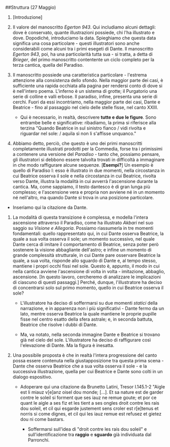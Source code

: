 ##Struttura (27 Maggio)

1. [Introduzione]

1. Il valore del manoscritto _Egerton 943_. Qui includiamo alcuni dettagli: dove è conservato, quante illustrazioni possiede, chi l'ha illustrato e dove. Dopodiché, introduciamo la data. Spieghiamo che questa data significa una cosa particolare - questi illustratori sono anche considerabili come alcuni tra i primi esegeti di Dante. Il manoscritto _Egerton 943_, poi, ha una particolarità tutta sua - si tratta, a detta di _Brieger_, del primo manoscritto contentente un ciclo completo per la terza cantica, quella del Paradiso.

1. Il manoscritto possiede una caratteristica particolare - l'estrema attenzione alla consistenza dello sfondo. Nella maggior parte dei casi, è sufficiente una rapida occhiata alla pagina per rendersi conto di dove si è nell'intero poema. L'inferno è un sistema di grotte; il Purgatorio una serie di colline e valli erbose. Il paradiso, infine, presenta una serie di cerchi. Fuori da essi incontriamo, nella maggior parte dei casi, Dante e Beatrice - fino al passaggio nel cielo delle stelle fisse, nel canto XXIII.

	- Qui è necessario, in realtà, descrivere __tutte e due le figure__. Sono entrambe belle e significative: ribadiamo, la prima si riferisce alla terzina "Quando Beatrice in sul sinistro fianco / vidi rivolta e riguardar nel sole: / aquila sì non li s'affisse unquanco." 

1. Abbiamo detto, perciò, che questo è uno dei primi manoscritti completamente illustrati prodotti per la Commedia, forse tra i primissimi a contenere una versione del _Paradiso_ - tanto che, possiamo pensare, gli illustratori si debbono essere talvolta trovati in difficoltà a immaginare in che modo raffigurare alcune sequenze. [__Esempi?__] Un esempio è quello di Paradiso I: esso è illustrato in due momenti, nella circostanza in cui Beatrice osserva il sole e nella circostanza in cui Beatrice, rivolta verso Dante, illustra la modalità in cui avverrà l'ascensione durante la cantica. Ma, come sappiamo, il testo dantesco è di gran lunga più complesso; e l'ascensione vera e propria non avviene né in un momento né nell'altro, ma quando Dante si trova in una posizione particolare.

- Inseriamo qui la citazione da Dante.

1. La modalità di questa transizione è complessa, e modella l'intera ascensione attraverso il Paradiso, come ha illustrato _Akbari_ nel suo saggio su _Visione e Allegoria_. Possiamo riassumerla in tre momenti fondamentali: quello rappresentato qui, in cui Dante osserva Beatrice, la quale a sua volta osserva il sole; un momento successivo, nel quale Dante cerca di imitare il comportamento di Beatrice, senza poter però sostenere la visione abbagliante dell'astro; e infine un momento di grande complessità strutturale, in cui Dante pare osservare Beatrice la quale, a sua volta, risponde allo sguardo di Dante e, al tempo stesso, mantiene i propri occhi fissi nel sole. Questo è, appunto, il modo in cui nella cantica avviene l'ascensione di volta in volta - imitazione, abbaglio, ascensione. [In questo lavoro, cercheremo di analizzare le implicazioni di ciascuno di questi passaggi.] Perché, dunque, l'illustratore ha deciso di concentrarsi solo sul primo momento, quello in cui Beatrice osserva il sole?

	- L'illustratore ha deciso di soffermarsi su due momenti _statici_ della narrazione, e in apparenza non i più significativi - Dante fermo da un lato, mentre osserva Beatrice la quale mantiene le proprie pupille fisse nel centro esatto della sfera astrale; e, in seconda battuta, Beatrice che risolve i dubbi di Dante.

	- Ma, va notato, nella seconda immagine Dante e Beatrice si trovano già nel cielo del sole. L'illustratore ha deciso di raffigurare così l'elevazione di Dante. Ma la figura è inesatta.

1. Una possibile proposta è che in realtà l'intera progressione del canto possa essere contenuta nella giustapposizione tra questa prima scena - Dante che osserva Beatrice che a sua volta osserva il sole - e la successiva illustrazione, quella per cui Beatrice e Dante sono colti in un dialogo espositivo. 

	- Adoperare qui una citazione da Brunetto Latini, Tresor I.145.1-2 "Aigle est li miauz v[e]anz oisel dou monde; [...]. Et sa nature est de garder contre le soleil si forment que ses iauz ne remue goute; et por ce quant le aigle a ses fiz et les tient a ses ongles droit contre les rais dou soleil, et cil qui esgarde justement sens croler est r[e]tenus et norris si come dignes, et cil qui les iauz remue est refusez et gietez dou ni come bastars.

		- Soffermarsi sull'idea di "droit contre les rais dou soleil" e sull'identificazione tra __raggio__ e __sguardo__ già individuata dal Parronchi.
